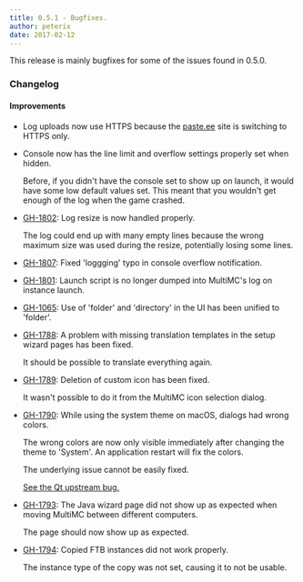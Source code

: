 ```yaml
---
title: 0.5.1 - Bugfixes.
author: peterix
date: 2017-02-12
---
```


This release is mainly bugfixes for some of the issues found in 0.5.0.

### Changelog

#### Improvements

- Log uploads now use HTTPS because the [paste.ee](https://paste.ee) site is switching to HTTPS only.

- Console now has the line limit and overflow settings properly set when hidden.

  Before, if you didn't have the console set to show up on launch, it would have some low default values set.
  This meant that you wouldn't get enough of the log when the game crashed.

- [GH-1802](https://github.com/MultiMC/Launcher/issues/1802): Log resize is now handled properly.

    The log could end up with many empty lines because the wrong maximum size was used during the resize, potentially losing some lines.

- [GH-1807](https://github.com/MultiMC/Launcher/issues/1807): Fixed 'loggging' typo in console overflow notification.

- [GH-1801](https://github.com/MultiMC/Launcher/issues/1801): Launch script is no longer dumped into MultiMC's log on instance launch.

- [GH-1065](https://github.com/MultiMC/Launcher/issues/1065): Use of 'folder' and 'directory' in the UI has been unified to 'folder'.

- [GH-1788](https://github.com/MultiMC/Launcher/issues/1788): A problem with missing translation templates in the setup wizard pages has been fixed.

    It should be possible to translate everything again.

- [GH-1789](https://github.com/MultiMC/Launcher/issues/1789): Deletion of custom icon has been fixed.

    It wasn't possible to do it from the MultiMC icon selection dialog.

- [GH-1790](https://github.com/MultiMC/Launcher/issues/1790): While using the system theme on macOS, dialogs had wrong colors.

    The wrong colors are now only visible immediately after changing the theme to 'System'. An application restart will fix the colors.

    The underlying issue cannot be easily fixed.

    [See the Qt upstream bug.](https://bugreports.qt.io/browse/QTBUG-58268)

- [GH-1793](https://github.com/MultiMC/Launcher/issues/1793): The Java wizard page did not show up as expected when moving MultiMC between different computers.

    The page should now show up as expected.

- [GH-1794](https://github.com/MultiMC/Launcher/issues/1794): Copied FTB instances did not work properly.

    The instance type of the copy was not set, causing it to not be usable.
